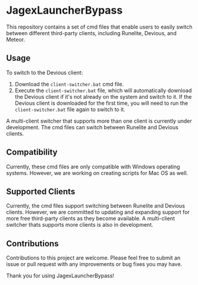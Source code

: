 # JagexLauncherBypass

This repository contains a set of cmd files that enable users to easily switch between different third-party clients, including Runelite, Devious, and Meteor.

## Usage

To switch to the Devious client:

1. Download the `client-switcher.bat` cmd file.
2. Execute the `client-switcher.bat` file, which will automatically download the Devious client if it's not already on the system and switch to it. If the Devious client is downloaded for the first time, you will need to run the `client-switcher.bat` file again to switch to it.

A multi-client switcher that supports more than one client is currently under development.
The cmd files can switch between Runelite and Devious clients.

## Compatibility

Currently, these cmd files are only compatible with Windows operating systems. However, we are working on creating scripts for Mac OS as well.

## Supported Clients

Currently, the cmd files support switching between Runelite and Devious clients. However, we are committed to updating and expanding support for more free third-party clients as they become available. A multi-client switcher thats supports more clients is also in development.

## Contributions

Contributions to this project are welcome. Please feel free to submit an issue or pull request with any improvements or bug fixes you may have.

Thank you for using JagexLauncherBypass!
